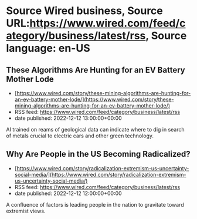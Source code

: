 # Source Wired business, Source URL:https://www.wired.com/feed/category/business/latest/rss, Source language: en-US

## These Algorithms Are Hunting for an EV Battery Mother Lode
 - [https://www.wired.com/story/these-mining-algorithms-are-hunting-for-an-ev-battery-mother-lode/](https://www.wired.com/story/these-mining-algorithms-are-hunting-for-an-ev-battery-mother-lode/)
 - RSS feed: https://www.wired.com/feed/category/business/latest/rss
 - date published: 2022-12-12 13:00:00+00:00

AI trained on reams of geological data can indicate where to dig in search of metals crucial to electric cars and other green technology.

## Why Are People in the US Becoming Radicalized?
 - [https://www.wired.com/story/radicalization-extremism-us-uncertainty-social-media/](https://www.wired.com/story/radicalization-extremism-us-uncertainty-social-media/)
 - RSS feed: https://www.wired.com/feed/category/business/latest/rss
 - date published: 2022-12-12 12:00:00+00:00

A confluence of factors is leading people in the nation to gravitate toward extremist views.
